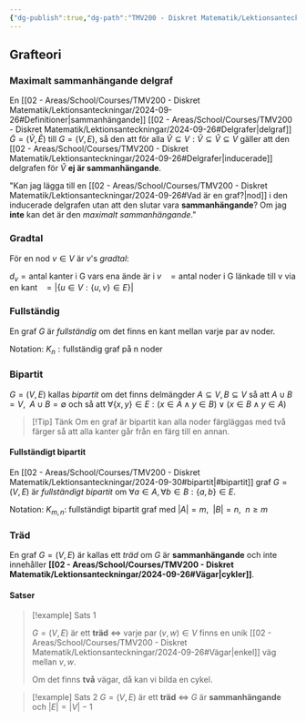 ```yaml
---
{"dg-publish":true,"dg-path":"TMV200 - Diskret Matematik/Lektionsanteckningar/2024-09-30.md","permalink":"/TMV200 - Diskret Matematik/Lektionsanteckningar/2024-09-30/"}
---
```


## Grafteori

### Maximalt sammanhängande delgraf

En [[02 - Areas/School/Courses/TMV200 - Diskret Matematik/Lektionsanteckningar/2024-09-26#Definitioner\|sammanhängande]] [[02 - Areas/School/Courses/TMV200 - Diskret Matematik/Lektionsanteckningar/2024-09-26#Delgrafer\|delgraf]] $\tilde{G}=(\tilde{V},\tilde{E})$ till $G=(V,E)$, så den att för alla $\hat{V}\subseteq V:\tilde{V}\subseteq \hat{V}\subseteq V$ gäller att den [[02 - Areas/School/Courses/TMV200 - Diskret Matematik/Lektionsanteckningar/2024-09-26#Delgrafer\|inducerade]] delgrafen för $\hat{V}$ **ej är sammanhängande**.

"Kan jag lägga till en [[02 - Areas/School/Courses/TMV200 - Diskret Matematik/Lektionsanteckningar/2024-09-26#Vad är en graf?\|nod]] i den inducerade delgrafen utan att den slutar vara **sammanhängande**? Om jag **inte** kan det är den *maximalt sammanhängande*."

### Gradtal

För en nod $v\in V$ är $v$'s *gradtal*:

$d_{v}=\text{antal kanter i G vars ena ände är i }v$
$\enspace=\text{antal noder i G länkade till v via en kant}$
$\enspace=\lvert \{ u\in V:\{ u,v \}\in E \} \rvert$

### Fullständig

En graf $G$ är *fullständig* om det finns en kant mellan varje par av noder.

Notation: $K_{n}:\text{fullständig graf på n noder}$

### Bipartit

$G=(V,E)$ kallas *bipartit* om det finns delmängder $A\subseteq V,B\subseteq V$ så att $A\cup B=V,\enspace A\cup B=\emptyset$ och så att $\forall \{ x,y \}\in E:(x \in A\land y\in B)\lor(x \in B\land y\in A)$

> [!Tip] Tänk
> Om en graf är bipartit kan alla noder färgläggas med två färger så att alla kanter går från en färg till en annan.

#### Fullständigt bipartit 

En [[02 - Areas/School/Courses/TMV200 - Diskret Matematik/Lektionsanteckningar/2024-09-30#bipartit\|#bipartit]] graf $G=(V,E)$ är *fullständigt bipartit* om $\forall a\in A,\forall b\in B:\{ a,b\}\in E$.

Notation: $K_{m,n}:$ fullständigt bipartit graf med $\lvert A \rvert=m,\enspace \lvert B \rvert=n,\enspace n\geq m$

### Träd

En graf $G=(V,E)$ är kallas ett *träd* om $G$ är **sammanhängande** och inte innehåller **[[02 - Areas/School/Courses/TMV200 - Diskret Matematik/Lektionsanteckningar/2024-09-26#Vägar\|cykler]]**.

#### Satser

> [!example] Sats 1
> 
> $G=(V,E)$ är ett **träd** $\iff$ varje par $(v,w)\in V$ finns en unik [[02 - Areas/School/Courses/TMV200 - Diskret Matematik/Lektionsanteckningar/2024-09-26#Vägar\|enkel]] väg mellan $v,w$.
> 
> Om det finns **två** vägar, då kan vi bilda en cykel.

> [!example] Sats 2
> $G=(V,E)$ är ett **träd** $\iff$ $G$ är **sammanhängande** och $\lvert E \rvert=\lvert V \rvert-1$
